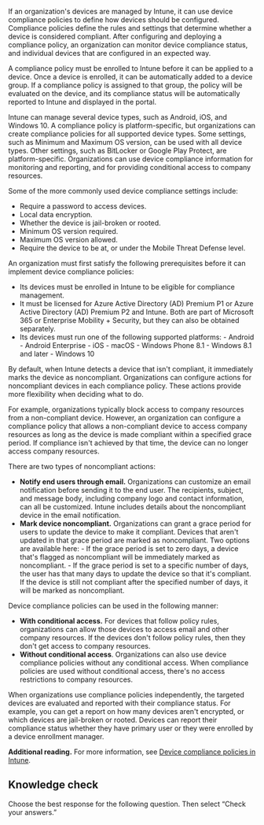 If an organization's devices are managed by Intune, it can use device compliance policies to define how devices should be configured. Compliance policies define the rules and settings that determine whether a device is considered compliant. After configuring and deploying a compliance policy, an organization can monitor device compliance status, and individual devices that are configured in an expected way.

A compliance policy must be enrolled to Intune before it can be applied to a device. Once a device is enrolled, it can be automatically added to a device group. If a compliance policy is assigned to that group, the policy will be evaluated on the device, and its compliance status will be automatically reported to Intune and displayed in the portal.

Intune can manage several device types, such as Android, iOS, and Windows 10. A compliance policy is platform-specific, but organizations can create compliance policies for all supported device types. Some settings, such as Minimum and Maximum OS version, can be used with all device types. Other settings, such as BitLocker or Google Play Protect, are platform-specific. Organizations can use device compliance information for monitoring and reporting, and for providing conditional access to company resources.

Some of the more commonly used device compliance settings include:

- Require a password to access devices. 
- Local data encryption. 
- Whether the device is jail-broken or rooted. 
- Minimum OS version required. 
- Maximum OS version allowed. 
- Require the device to be at, or under the Mobile Threat Defense level. 

An organization must first satisfy the following prerequisites before it can implement device compliance policies:

*  Its devices must be enrolled in Intune to be eligible for compliance management.
*  It must be licensed for Azure Active Directory (AD) Premium P1 or Azure Active Directory (AD) Premium P2 and Intune. Both are part of Microsoft 365 or Enterprise Mobility + Security, but they can also be obtained separately.
*  Its devices must run one of the following supported platforms:    - Android    - Android Enterprise    - iOS    - macOS    - Windows Phone 8.1    - Windows 8.1 and later    - Windows 10 

By default, when Intune detects a device that isn't compliant, it immediately marks the device as noncompliant. Organizations can configure actions for noncompliant devices in each compliance policy. These actions provide more flexibility when deciding what to do.

For example, organizations typically block access to company resources from a non-compliant device. However, an organization can configure a compliance policy that allows a non-compliant device to access company resources as long as the device is made compliant within a specified grace period. If compliance isn't achieved by that time, the device can no longer access company resources.

There are two types of noncompliant actions:
*  **Notify end users through email.** Organizations can customize an email notification before sending it to the end user. The recipients, subject, and message body, including company logo and contact information, can all be customized. Intune includes details about the noncompliant device in the email notification. 
*  **Mark device noncompliant.** Organizations can grant a grace period for users to update the device to make it compliant. Devices that aren't updated in that grace period are marked as noncompliant. Two options are available here:    - If the grace period is set to zero days, a device that's flagged as noncompliant will be immediately marked as noncompliant.   - If the grace period is set to a specific number of days, the user has that many days to update the device so that it's compliant. If the device is still not compliant after the specified number of days, it will be marked as noncompliant. 


Device compliance policies can be used in the following manner:
-  **With conditional access.** For devices that follow policy rules, organizations can allow those devices to access email and other company resources. If the devices don't follow policy rules, then they don't get access to company resources. 
-  **Without conditional access**. Organizations can also use device compliance policies without any conditional access. When compliance policies are used without conditional access, there's no access restrictions to company resources. 

When organizations use compliance policies independently, the targeted devices are evaluated and reported with their compliance status. For example, you can get a report on how many devices aren't encrypted, or which devices are jail-broken or rooted. Devices can report their compliance status whether they have primary user or they were enrolled by a device enrollment manager. 

**Additional reading.** For more information, see [Device compliance policies in Intune](https://docs.microsoft.com/intune/device-compliance-get-started?azure-portal=true).

## Knowledge check

Choose the best response for the following question. Then select “Check your answers.”